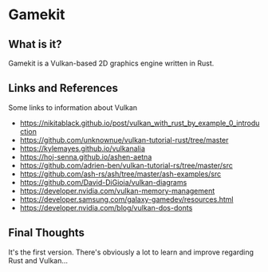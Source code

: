 
# Gamekit

## What is it?

Gamekit is a Vulkan-based 2D graphics engine written in Rust.

## Links and References

Some links to information about Vulkan

- https://nikitablack.github.io/post/vulkan_with_rust_by_example_0_introduction
- https://github.com/unknownue/vulkan-tutorial-rust/tree/master
- https://kylemayes.github.io/vulkanalia
- https://hoj-senna.github.io/ashen-aetna
- https://github.com/adrien-ben/vulkan-tutorial-rs/tree/master/src
- https://github.com/ash-rs/ash/tree/master/ash-examples/src
- https://github.com/David-DiGioia/vulkan-diagrams
- https://developer.nvidia.com/vulkan-memory-management
- https://developer.samsung.com/galaxy-gamedev/resources.html
- https://developer.nvidia.com/blog/vulkan-dos-donts

## Final Thoughts

It's the first version. There's obviously a lot to learn and improve regarding Rust and Vulkan...
